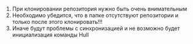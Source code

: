 1. При клонировании репозитория нужно быть очень внимательным
2. Необходимо убедится, что в папке отсутствуют репозитории и только после этого клонировать!!!
3. Иначе будут проблемы с синхронизацией и не возможно будет инициализация команды Hull